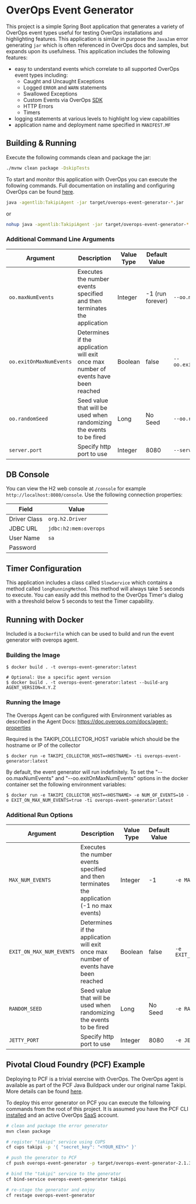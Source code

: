# OverOps Event Generator
This project is a simple Spring Boot application that generates a variety of OverOps event types useful for testing OverOps installations and highlighting features.  This application is similar in purpose the `JavaJam` error generating `jar` which is often referenced in OverOps docs and samples, but expands upon its usefulness.  This application includes the following features:

* easy to understand events which correlate to all supported OverOps event types including:
    * Caught and Uncaught Exceptions
    * Logged `ERROR` and `WARN` statements
    * Swallowed Exceptions
    * Custom Events via OverOps [SDK](https://github.com/takipi/takipi-sdk)
    * HTTP Errors
    * Timers
* logging statements at various levels to highlight log view capabilities 
* application name and deployment name specified in `MANIFEST.MF`


## Building & Running
Execute the following commands clean and package the jar:

```bash
./mvnw clean package -DskipTests
```

To start and monitor this application with OverOps you can execute the following commands.  Full documentation on installing and configuring OverOps can be found [here](http://support.overops.com).

```bash
java -agentlib:TakipiAgent -jar target/overops-event-generator-*.jar
```
or 

```bash
nohup java -agentlib:TakipiAgent -jar target/overops-event-generator-*.jar &
```

### Additional Command Line Arguments
| Argument | Description | Value Type | Default Value |  Example |
|---|---|---|---|---|
| `oo.maxNumEvents` | Executes the number events specified and then terminates the application | Integer | -1 (run forever) | `--oo.maxNumEvents=100` |
| `oo.exitOnMaxNumEvents` | Determines if the application will exit once max number of events have been reached | Boolean | false | `--oo.exitOnMaxNumEvents=false` |
| `oo.randomSeed` | Seed value that will be used when randomizing the events to be fired | Long | No Seed | `--oo.randomSeed=123` |
| `server.port` | Specify http port to use | Integer | 8080 | `--server.port=1234`

## DB Console
You can view the H2 web console at `/console` for example `http://localhost:8080/console`.  Use the following connection properties:

|  Field | Value  |
| ------------- | ------------- |
| Driver Class | `org.h2.Driver` |
| JDBC URL | `jdbc:h2:mem:overops` |
| User Name | `sa` |
| Password |  |

## Timer Configuration
This application includes a class called `SlowService` which contains a method called `longRunningMethod`.  This method will always take 5 seconds to execute.  You can easily add this method to the OverOps Timer's dialog with a threshold below 5 seconds to test the Timer capability.

## Running with Docker
Included is a `Dockerfile` which can be used to build and run the event generator with overops agent.

### Building the Image

```console
$ docker build . -t overops-event-generator:latest

# Optional: Use a specific agent version
$ docker build . -t overops-event-generator:latest --build-arg AGENT_VERSION=X.Y.Z
```

### Running the Image
The Overops Agent can be configured with Environment variables as described in the Agent Docs: https://doc.overops.com/docs/agent-properties

Required is the TAKIPI_COLLECTOR_HOST variable which should be the hostname or IP of the collector

```console
$ docker run -e TAKIPI_COLLECTOR_HOST=<HOSTNAME> -ti overops-event-generator:latest
```

By default, the event generator will run indefinitely. To set the "--oo.maxNumEvents" and "--oo.exitOnMaxNumEvents" options in the docker container set the following environment variables:

```console
$ docker run -e TAKIPI_COLLECTOR_HOST=<HOSTNAME> -e NUM_OF_EVENTS=10 -e EXIT_ON_MAX_NUM_EVENTS=true -ti overops-event-generator:latest
```

### Additional Run Options
| Argument | Description | Value Type | Default Value |  Example |
|---|---|---|---|---|
| `MAX_NUM_EVENTS` | Executes the number events specified and then terminates the application (-1 no max events) | Integer | -1 | `-e MAX_NUM_EVENTS=100` |
| `EXIT_ON_MAX_NUM_EVENTS` | Determines if the application will exit once max number of events have been reached | Boolean | false | `-e EXIT_ON_MAX_NUM_EVENTS=true` |
| `RANDOM_SEED` | Seed value that will be used when randomizing the events to be fired | Long | No Seed | `-e RANDOM_SEED=123` |
| `JETTY_PORT` | Specify http port to use | Integer | 8080 | `-e JETTY_PORT=1234`


## Pivotal Cloud Foundry (PCF) Example
Deploying to PCF is a trivial exercise with OverOps.  The OverOps agent is available as part of the PCF Java Buildpack under our original name Takipi.  More details can be found [here](https://github.com/cloudfoundry/java-buildpack/blob/master/docs/framework-takipi_agent.md).

To deploy this error generator on PCF you can execute the following commands from the root of this project.  It is assumed you have the PCF CLI [installed](https://docs.cloudfoundry.org/cf-cli/install-go-cli.html) and an active OverOps [SaaS](http://app.overops.com) account.

```bash
# clean and package the error generator
mvn clean package

# register "takipi" service using CUPS
cf cups takipi -p '{ "secret_key": "<YOUR_KEY>" }'

# push the generator to PCF
cf push overops-event-generator -p target/overops-event-generator-2.1.3.jar

# bind the "takipi" service to the generator
cf bind-service overops-event-generator takipi

# re-stage the generator and enjoy
cf restage overops-event-generator

```
